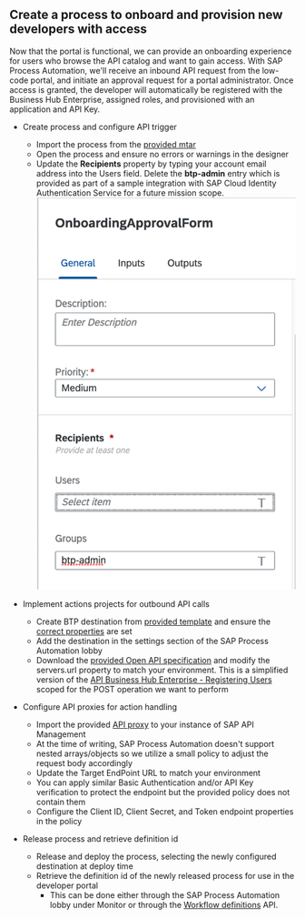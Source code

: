 ## Create a process to onboard and provision new developers with access
Now that the portal is functional, we can provide an onboarding experience for users who browse the API catalog and want to gain access. With SAP Process Automation, we'll receive an inbound API request from the low-code portal, and initiate an approval request for a portal administrator. Once access is granted, the developer will automatically be registered with the Business Hub Enterprise, assigned roles, and provisioned with an application and API Key. 

* Create process and configure API trigger
  * Import the process from the [provided mtar](https://github.com/SAP-samples/btp-create-api-integrations/blob/low-code-dev-portal/Developer_Onboarding.mtar)
  * Open the process and ensure no errors or warnings in the designer
  * Update the **Recipients** property by typing your account email address into the Users field. Delete the **btp-admin** entry which is provided as part of a sample integration with SAP Cloud Identity Authentication Service for a future mission scope.
    ![Update recipients](./img/recipientGroups.png)
    
* Implement actions projects for outbound API calls
  * Create BTP destination from [provided template](https://github.com/SAP-samples/btp-create-api-integrations/blob/low-code-dev-portal/LCDevPortal_Reg.destination.txt) and ensure the [correct properties](https://help.sap.com/docs/PROCESS_AUTOMATION/a331c4ef0a9d48a89c779fd449c022e7/0fb074dff1644f2abb047175a9dfd0c1.html?q=destination&locale=en-US) are set
  * Add the destination in the settings section of the SAP Process Automation lobby
  * Download the [provided Open API specification](https://github.com/SAP-samples/btp-create-api-integrations/blob/low-code-dev-portal/Mission_DevPortal_RegisteringUsers_CF.json) and modify the servers.url property to match your environment. This is a simplified version of the [API Business Hub Enterprise - Registering Users](https://api.sap.com/api/DevPortal_RegisteringUsers_CF/overview) scoped for the POST operation we want to perform
* Configure API proxies for action handling
  * Import the provided [API proxy](https://github.com/SAP-samples/btp-create-api-integrations/blob/low-code-dev-portal/Workflow_Instance_API.zip) to your instance of SAP API Management
  * At the time of writing, SAP Process Automation doesn't support nested arrays/objects so we utilize a small policy to adjust the request body accordingly
  * Update the Target EndPoint URL to match your environment
  * You can apply similar Basic Authentication and/or API Key verification to protect the endpoint but the provided policy does not contain them
  * Configure the Client ID, Client Secret, and Token endpoint properties in the policy  
* Release process and retrieve definition id
  * Release and deploy the process, selecting the newly configured destination at deploy time
  * Retrieve the definition id of the newly released process for use in the developer portal
    * This can be done either through the SAP Process Automation lobby under Monitor or through the [Workflow definitions](https://api.sap.com/api/SAP_CP_Workflow_CF/resource) API.